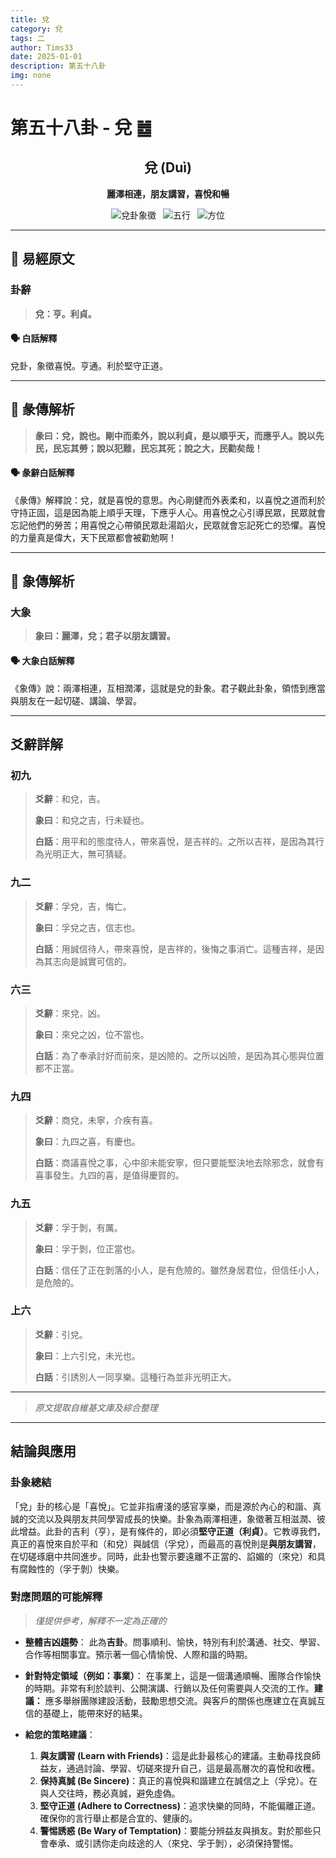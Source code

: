 ```yaml
---
title: 兌
category: 兌
tags: 二
author: Tims33
date: 2025-01-01
description: 第五十八卦
img: none
---
```


# 第五十八卦 - 兌 ䷹

<div align="center">

## 兌 (Duì)
**麗澤相連，朋友講習，喜悅和暢**

</div>

<div align="center">

![兌卦象徵](https://img.shields.io/badge/卦象-兌-silver?style=for-the-badge)&ensp;
![五行](https://img.shields.io/badge/五行-上金下金-lightgrey?style=for-the-badge)&ensp;
![方位](https://img.shields.io/badge/方位-西｜西-lightblue?style=for-the-badge)

</div>

---

## 📜 易經原文

### 卦辭

> **兌：亨。利貞。**

#### 🗣️ 白話解釋
兌卦，象徵喜悅。亨通。利於堅守正道。

---

## 📖 彖傳解析

> **彖曰：兌，說也。剛中而柔外，說以利貞，是以順乎天，而應乎人。說以先民，民忘其勞；說以犯難，民忘其死；說之大，民勸矣哉！**

#### 🗣️ 彖辭白話解釋
《彖傳》解釋說：兌，就是喜悅的意思。內心剛健而外表柔和，以喜悅之道而利於守持正固，這是因為能上順乎天理，下應乎人心。用喜悅之心引導民眾，民眾就會忘記他們的勞苦；用喜悅之心帶領民眾赴湯蹈火，民眾就會忘記死亡的恐懼。喜悅的力量真是偉大，天下民眾都會被勸勉啊！

---

## 🎯 象傳解析

### 大象

> **象曰：麗澤，兌；君子以朋友講習。**

#### 🗣️ 大象白話解釋
《象傳》說：兩澤相連，互相潤澤，這就是兌的卦象。君子觀此卦象，領悟到應當與朋友在一起切磋、講論、學習。

---

## 爻辭詳解

### 初九

> **爻辭**：和兌，吉。
>
> **象曰**：和兌之吉，行未疑也。
>
> **白話**：用平和的態度待人，帶來喜悅，是吉祥的。之所以吉祥，是因為其行為光明正大，無可猜疑。

### 九二

> **爻辭**：孚兌，吉，悔亡。
>
> **象曰**：孚兌之吉，信志也。
>
> **白話**：用誠信待人，帶來喜悅，是吉祥的，後悔之事消亡。這種吉祥，是因為其志向是誠實可信的。

### 六三

> **爻辭**：來兌，凶。
>
> **象曰**：來兌之凶，位不當也。
>
> **白話**：為了奉承討好而前來，是凶險的。之所以凶險，是因為其心態與位置都不正當。

### 九四

> **爻辭**：商兌，未寧，介疾有喜。
>
> **象曰**：九四之喜，有慶也。
>
> **白話**：商議喜悅之事，心中卻未能安寧，但只要能堅決地去除邪念，就會有喜事發生。九四的喜，是值得慶賀的。

### 九五

> **爻辭**：孚于剝，有厲。
>
> **象曰**：孚于剝，位正當也。
>
> **白話**：信任了正在剝落的小人，是有危險的。雖然身居君位，但信任小人，是危險的。

### 上六

> **爻辭**：引兌。
>
> **象曰**：上六引兌，未光也。
>
> **白話**：引誘別人一同享樂。這種行為並非光明正大。

---
> *原文提取自維基文庫及綜合整理*
---

## 結論與應用

### 卦象總結
「兌」卦的核心是「喜悅」。它並非指膚淺的感官享樂，而是源於內心的和諧、真誠的交流以及與朋友共同學習成長的快樂。卦象為兩澤相連，象徵著互相滋潤、彼此增益。此卦的吉利（亨），是有條件的，即必須**堅守正道（利貞）**。它教導我們，真正的喜悅來自於平和（和兌）與誠信（孚兌），而最高的喜悅則是**與朋友講習**，在切磋琢磨中共同進步。同時，此卦也警示要遠離不正當的、諂媚的（來兌）和具有腐蝕性的（孚于剝）快樂。

### 對應問題的可能解釋
> *僅提供參考，解釋不一定為正確的*

* **整體吉凶趨勢**：
    此為**吉卦**。問事順利、愉快，特別有利於溝通、社交、學習、合作等相關事宜。預示著一個心情愉悅、人際和諧的時期。

* **針對特定領域（例如：事業）**：
    在事業上，這是一個溝通順暢、團隊合作愉快的時期。非常有利於談判、公開演講、行銷以及任何需要與人交流的工作。**建議：** 應多舉辦團隊建設活動，鼓勵思想交流。與客戶的關係也應建立在真誠互信的基礎上，能帶來好的結果。

* **給您的策略建議**：
    1.  **與友講習 (Learn with Friends)**：這是此卦最核心的建議。主動尋找良師益友，通過討論、學習、切磋來提升自己，這是最高層次的喜悅和收穫。
    2.  **保持真誠 (Be Sincere)**：真正的喜悅與和諧建立在誠信之上（孚兌）。在與人交往時，務必真誠，避免虛偽。
    3.  **堅守正道 (Adhere to Correctness)**：追求快樂的同時，不能偏離正道。確保你的言行舉止都是合宜的、健康的。
    4.  **警惕誘惑 (Be Wary of Temptation)**：要能分辨益友與損友。對於那些只會奉承、或引誘你走向歧途的人（來兌、孚于剝），必須保持警惕。